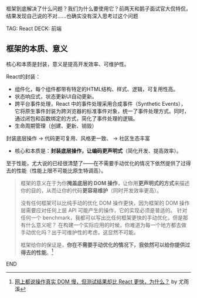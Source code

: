 框架到底解决了什么问题？我们为什么要使用它？前两天和鹅子面试官大侃特侃，结果发现自己说的不对......也确实没有深入思考过这个问题

TAG: React
DECK: 前端
## 框架的本质、意义

核心和本质是封装，意义是提高开发效率、可维护性。


React的封装：

- 组件化，每个组件都带有特定的HTML结构、样式、逻辑，可复用性高。
- 状态响应式，状态更新UI自动更新。
- 跨平台事件处理，React 中的事件处理采用合成事件（Synthetic Events），它将原生事件封装为跨浏览器的标准事件对象，统一了事件处理方式。同时，通过闭包和函数绑定的方式，简化了事件处理的逻辑。
- 生命周期管理（创建、更新、销毁）

封装底层操作 -> 代码更可复用、风格更一致、 -> 社区生态丰富

- 核心和本质是：**封装底层操作，让编码更声明式**（简化开发、提高效率）。




至于性能，尤大说的已经很清楚了——在不需要手动优化的情况下依然提供了过得去的性能（性能上限不可能比原生特调高）。

>框架的意义在于为你**掩盖底层的 DOM 操作**，让你用**更声明式的方式**来描述你的目的，从而让你的代码**更容易维护**（同时开发效率更高）。
>
>没有任何框架可以比纯手动的优化 DOM 操作更快，因为框架的 DOM 操作层需要应对任何上层 API 可能产生的操作，它的实现必须是普适的。
>针对任何一个 benchmark，我都可以写出比任何框架更快的手动优化，但是那有什么意义呢？
>在构建一个实际应用的时候，你难道为每一个地方都去做手动优化吗？出于可维护性的考虑，这显然不可能。
>
>框架给你的保证是，**你在不需要手动优化的情况下，我依然可以给你提供过得去的性能**。[^1]




[^1]: [网上都说操作真实 DOM 慢，但测试结果却比 React 更快，为什么？](https://www.zhihu.com/question/31809713/answer/53544875) by 尤雨溪


END
<!--ID: 1724831108050-->

